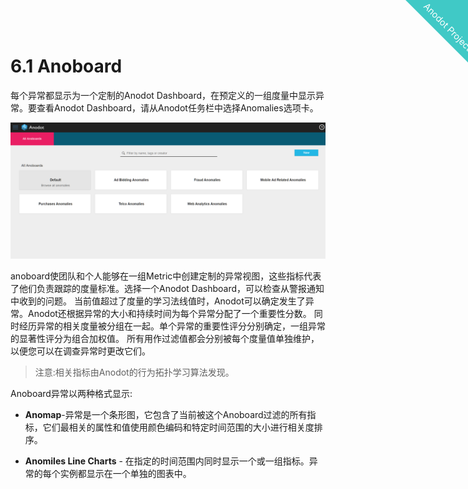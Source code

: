 
<html>
    <a href="https://www.anodot.com/" class="homepage-corner" aria-label="View source on Github">
        <svg width="100" height="100" viewBox="0 0 250 250" style="fill:#40c9c6; color:#fff; position: fixed; top: 0; border: 0; right: 0;" aria-hidden="true">
            <path d="M0,0 L250,250 L250,0 Z"></path>
            <text x="40" y="40" fill="white" style="font-size: 36px;" size="20" transform="rotate(45 70,70)">Anodot Project</text>
        </svg>
    </a>
    </style>
</html>


# 6.1 Anoboard

每个异常都显示为一个定制的Anodot Dashboard，在预定义的一组度量中显示异常。要查看Anodot Dashboard，请从Anodot任务栏中选择Anomalies选项卡。

![image](1_anoboard/anoboard_01.png)

anoboard使团队和个人能够在一组Metric中创建定制的异常视图，这些指标代表了他们负责跟踪的度量标准。选择一个Anodot Dashboard，可以检查从警报通知中收到的问题。
当前值超过了度量的学习法线值时，Anodot可以确定发生了异常。Anodot还根据异常的大小和持续时间为每个异常分配了一个重要性分数。
同时经历异常的相关度量被分组在一起。单个异常的重要性评分分别确定，一组异常的显著性评分为组合加权值。
所有用作过滤值都会分别被每个度量值单独维护，以便您可以在调查异常时更改它们。
> 注意:相关指标由Anodot的行为拓扑学习算法发现。

Anoboard异常以两种格式显示:

- **Anomap**-异常是一个条形图，它包含了当前被这个Anoboard过滤的所有指标，它们最相关的属性和值使用颜色编码和特定时间范围的大小进行相关度排序。

- **Anomiles Line Charts** - 在指定的时间范围内同时显示一个或一组指标。异常的每个实例都显示在一个单独的图表中。
